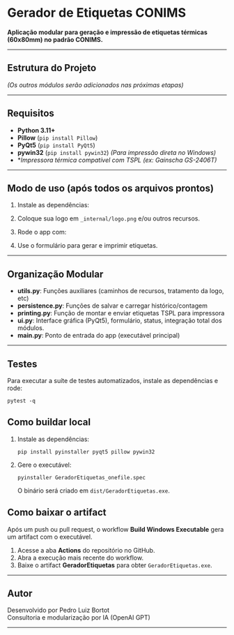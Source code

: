 # Gerador de Etiquetas CONIMS

**Aplicação modular para geração e impressão de etiquetas térmicas (60x80mm) no padrão CONIMS.**

---

## Estrutura do Projeto


*(Os outros módulos serão adicionados nas próximas etapas)*

---

## Requisitos

- **Python 3.11+**
- **Pillow** (`pip install Pillow`)
- **PyQt5** (`pip install PyQt5`)
- **pywin32** (`pip install pywin32`)  *(Para impressão direta no Windows)*
- **Impressora térmica compatível com TSPL (ex: Gainscha GS-2406T)*

---

## Modo de uso (após todos os arquivos prontos)

1. Instale as dependências:

2. Coloque sua logo em `_internal/logo.png` e/ou outros recursos.

3. Rode o app com:

4. Use o formulário para gerar e imprimir etiquetas.

---

## Organização Modular

- **utils.py**: Funções auxiliares (caminhos de recursos, tratamento da logo, etc)
- **persistence.py**: Funções de salvar e carregar histórico/contagem
- **printing.py**: Função de montar e enviar etiquetas TSPL para impressora
- **ui.py**: Interface gráfica (PyQt5), formulário, status, integração total dos módulos.
- **main.py**: Ponto de entrada do app (executável principal)

---

## Testes

Para executar a suíte de testes automatizados, instale as dependências e rode:

```
pytest -q
```

## Como buildar local

1. Instale as dependências:

   ```
   pip install pyinstaller pyqt5 pillow pywin32
   ```

2. Gere o executável:

   ```
   pyinstaller GeradorEtiquetas_onefile.spec
   ```

   O binário será criado em `dist/GeradorEtiquetas.exe`.

## Como baixar o artifact

Após um push ou pull request, o workflow **Build Windows Executable** gera um artifact com o executável.

1. Acesse a aba **Actions** do repositório no GitHub.
2. Abra a execução mais recente do workflow.
3. Baixe o artifact **GeradorEtiquetas** para obter `GeradorEtiquetas.exe`.

---

## Autor

Desenvolvido por Pedro Luiz Bortot  
Consultoria e modularização por IA (OpenAI GPT)

---
